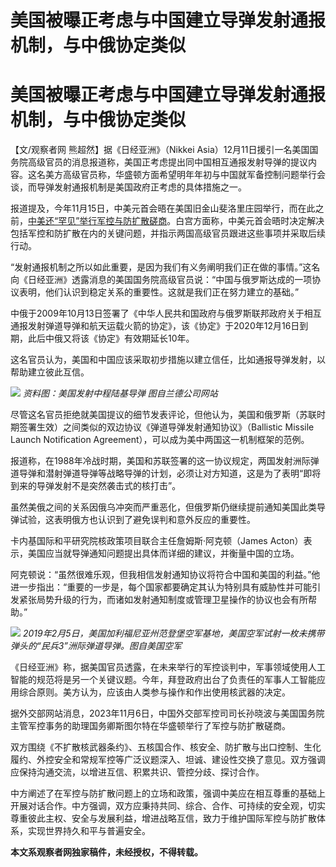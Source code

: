 # 美国被曝正考虑与中国建立导弹发射通报机制，与中俄协定类似

# 美国被曝正考虑与中国建立导弹发射通报机制，与中俄协定类似

【文/观察者网 熊超然】据《日经亚洲》（Nikkei
Asia）12月11日援引一名美国国务院高级官员的消息报道称，美国正考虑提出同中国相互通报发射导弹的提议内容。这名美方高级官员称，华盛顿方面希望明年年初与中国就军备控制问题举行会谈，而导弹发射通报机制是美国政府正考虑的具体措施之一。

报道提及，今年11月15日，中美元首会晤在美国旧金山斐洛里庄园举行，而在此之前，[中美还“罕见”举行军控与防扩散磋商](https://news.qq.com/rain/a/20231108A03RTH00)。白宫方面称，中美元首会晤时决定解决包括军控和防扩散在内的关键问题，并指示两国高级官员跟进这些事项并采取后续行动。

“发射通报机制之所以如此重要，是因为我们有义务阐明我们正在做的事情。”这名向《日经亚洲》透露消息的美国国务院高级官员说：“中国与俄罗斯达成的一项协议表明，他们认识到稳定关系的重要性。这就是我们正在努力建立的基础。”

中俄于2009年10月13日签署了《中华人民共和国政府与俄罗斯联邦政府关于相互通报发射弹道导弹和航天运载火箭的协定》，该《协定》于2020年12月16日到期，此后中俄又将该《协定》有效期延长10年。

这名官员认为，美国和中国应该采取初步措施以建立信任，比如通报导弹发射，以帮助建立彼此互信。

![](https://inews.gtimg.com/om_bt/O7PgYEABlZBNlGEFYcv5aRWNlyQZiqdZz2xZmSaK62UZQAA/1000)
_资料图：美国发射中程陆基导弹 图自兰德公司网站_

尽管这名官员拒绝就美国提议的细节发表评论，但他认为，美国和俄罗斯（苏联时期签署生效）之间类似的双边协议《弹道导弹发射通知协议》（Ballistic
Missile Launch Notification Agreement），可以成为美中两国这一机制框架的范例。

报道称，在1988年冷战时期，美国和苏联签署的这一协议规定，两国发射洲际弹道导弹和潜射弹道导弹等战略导弹的计划，必须让对方知道，这是为了表明“即将到来的导弹发射不是突然袭击式的核打击”。

虽然美俄之间的关系因俄乌冲突而严重恶化，但俄罗斯仍继续提前通知美国此类导弹试验，这表明俄方也认识到了避免误判和意外反应的重要性。

卡内基国际和平研究院核政策项目联合主任詹姆斯·阿克顿（James Acton）表示，美国应当就导弹通知问题提出具体而详细的建议，并衡量中国的立场。

阿克顿说：“虽然很难乐观，但我相信发射通知协议将符合中国和美国的利益。”他进一步指出：“重要的一步是，每个国家都要确定其认为特别具有威胁性并可能引发紧张局势升级的行为，而诸如发射通知制度或管理卫星操作的协议也会有所帮助。”

![](https://inews.gtimg.com/om_bt/OQi9PHFXulQAT6HimSy0HPnxN1WEtHk7eJfi74hZ-Y59oAA/1000)
_2019年2月5日，美国加利福尼亚州范登堡空军基地，美国空军试射一枚未携带弹头的“民兵3”洲际弹道导弹。图自美国空军_

《日经亚洲》称，据美国官员透露，在未来举行的军控谈判中，军事领域使用人工智能的规范将是另一个关键议题。今年，拜登政府出台了负责任的军事人工智能应用综合原则。美方认为，应该由人类参与操作和作出使用核武器的决定。

据外交部网站消息，2023年11月6日，中国外交部军控司司长孙晓波与美国国务院主管军控事务的助理国务卿斯图尔特在华盛顿举行了军控与防扩散磋商。

双方围绕《不扩散核武器条约》、五核国合作、核安全、防扩散与出口控制、生化履约、外控安全和常规军控等广泛议题深入、坦诚、建设性交换了意见。双方强调应保持沟通交流，以增进互信、积累共识、管控分歧、探讨合作。

中方阐述了在军控与防扩散问题上的立场和政策，强调中美应在相互尊重的基础上开展对话合作。中方强调，双方应秉持共同、综合、合作、可持续的安全观，切实尊重彼此主权、安全与发展利益，增进战略互信，致力于维护国际军控与防扩散体系，实现世界持久和平与普遍安全。

**本文系观察者网独家稿件，未经授权，不得转载。**

